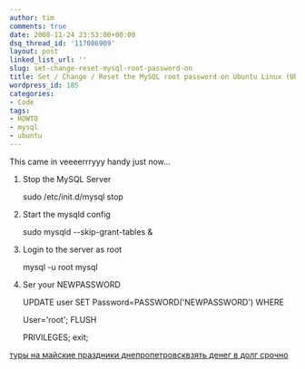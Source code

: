 ```yaml
---
author: tim
comments: true
date: 2008-11-24 23:53:00+00:00
dsq_thread_id: '117086909'
layout: post
linked_list_url: ''
slug: set-change-reset-mysql-root-password-on
title: Set / Change / Reset the MySQL root password on Ubuntu Linux (Ubuntu)
wordpress_id: 185
categories:
- Code
tags:
- HOWTO
- mysql
- ubuntu
---
```


This came in veeeerrryyy handy just now...  


1. Stop the MySQL Server  
	
	sudo /etc/init.d/mysql stop  


2. Start the mysqld config  

	sudo mysqld --skip-grant-tables &amp;  


3. Login to the server as root  

	mysql -u root mysql  


4. Ser your NEWPASSWORD  

	UPDATE user SET Password=PASSWORD('NEWPASSWORD') WHERE 
	
	User='root'; FLUSH

	PRIVILEGES; exit;

[туры на майские праздники
днепропетровск](https://altezza.travel/groups.php)[взять денег в долг
срочно](http://purmedispa.com/dengi-v-dolg-chastnoe-litso.php "потребительский
кредит под залог недвижимости сбербанк" )

